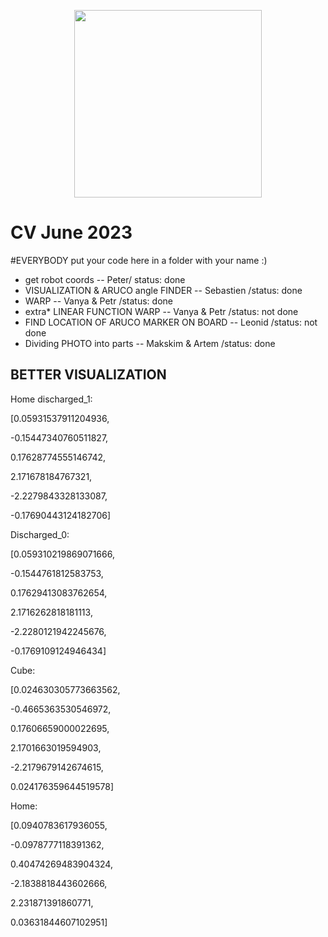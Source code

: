 <p align="center">
  <img src="https://github.com/robotx-school/CV-June-2023/assets/55328925/e58269e7-b8c8-47d0-87b2-4d4201da2d61" width="300"/>
</p>

# CV June 2023

#EVERYBODY put your code here in a folder with your name :)
* get robot coords -- Peter/ status: done
* VISUALIZATION & ARUCO angle FINDER -- Sebastien /status: done
* WARP -- Vanya & Petr /status: done
* extra* LINEAR FUNCTION WARP -- Vanya & Petr /status: not done
* FIND LOCATION OF ARUCO MARKER ON BOARD -- Leonid /status: not done
* Dividing PHOTO into parts -- Makskim & Artem /status: done

BETTER VISUALIZATION
--------------------



Home discharged_1: 

[0.05931537911204936, 

-0.15447340760511827, 

0.17628774555146742, 

2.171678184767321, 

-2.2279843328133087, 

-0.17690443124182706]









Discharged_0: 


[0.059310219869071666, 

-0.1544761812583753, 

0.17629413083762654, 

2.1716262818181113, 

-2.2280121942245676, 

-0.1769109124946434]










Cube: 


[0.024630305773663562, 

-0.4665363530546972,

0.17606659000022695, 

2.1701663019594903, 

-2.2179679142674615, 

0.024176359644519578]












Home: 


[0.0940783617936055, 

-0.0978777118391362, 

0.40474269483904324, 

-2.1838818443602666, 

2.231871391860771, 

0.03631844607102951]


